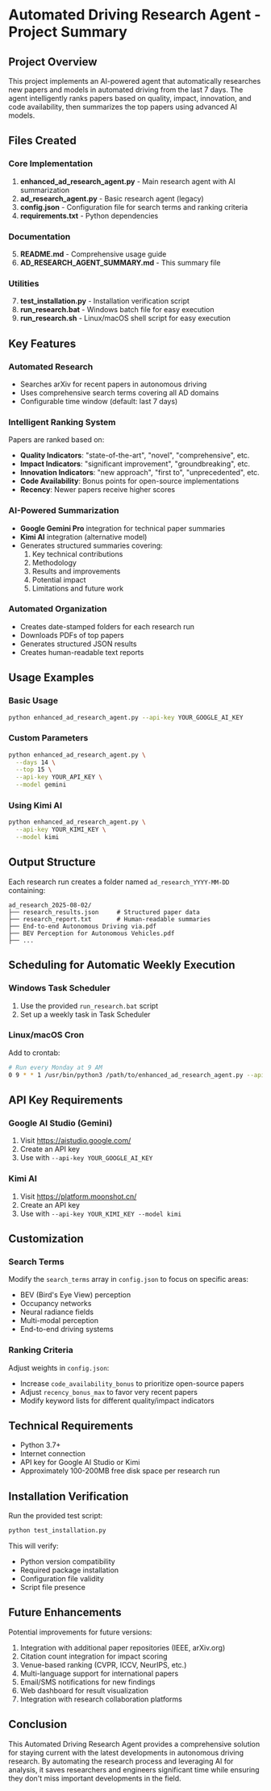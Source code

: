 # Automated Driving Research Agent - Project Summary

## Project Overview

This project implements an AI-powered agent that automatically researches new papers and models in automated driving from the last 7 days. The agent intelligently ranks papers based on quality, impact, innovation, and code availability, then summarizes the top papers using advanced AI models.

## Files Created

### Core Implementation
1. **enhanced_ad_research_agent.py** - Main research agent with AI summarization
2. **ad_research_agent.py** - Basic research agent (legacy)
3. **config.json** - Configuration file for search terms and ranking criteria
4. **requirements.txt** - Python dependencies

### Documentation
5. **README.md** - Comprehensive usage guide
6. **AD_RESEARCH_AGENT_SUMMARY.md** - This summary file

### Utilities
7. **test_installation.py** - Installation verification script
8. **run_research.bat** - Windows batch file for easy execution
9. **run_research.sh** - Linux/macOS shell script for easy execution

## Key Features

### Automated Research
- Searches arXiv for recent papers in autonomous driving
- Uses comprehensive search terms covering all AD domains
- Configurable time window (default: last 7 days)

### Intelligent Ranking System
Papers are ranked based on:
- **Quality Indicators**: "state-of-the-art", "novel", "comprehensive", etc.
- **Impact Indicators**: "significant improvement", "groundbreaking", etc.
- **Innovation Indicators**: "new approach", "first to", "unprecedented", etc.
- **Code Availability**: Bonus points for open-source implementations
- **Recency**: Newer papers receive higher scores

### AI-Powered Summarization
- **Google Gemini Pro** integration for technical paper summaries
- **Kimi AI** integration (alternative model)
- Generates structured summaries covering:
  1. Key technical contributions
  2. Methodology
  3. Results and improvements
  4. Potential impact
  5. Limitations and future work

### Automated Organization
- Creates date-stamped folders for each research run
- Downloads PDFs of top papers
- Generates structured JSON results
- Creates human-readable text reports

## Usage Examples

### Basic Usage
```bash
python enhanced_ad_research_agent.py --api-key YOUR_GOOGLE_AI_KEY
```

### Custom Parameters
```bash
python enhanced_ad_research_agent.py \
  --days 14 \
  --top 15 \
  --api-key YOUR_API_KEY \
  --model gemini
```

### Using Kimi AI
```bash
python enhanced_ad_research_agent.py \
  --api-key YOUR_KIMI_KEY \
  --model kimi
```

## Output Structure

Each research run creates a folder named `ad_research_YYYY-MM-DD` containing:
```
ad_research_2025-08-02/
├── research_results.json     # Structured paper data
├── research_report.txt       # Human-readable summaries
├── End-to-end Autonomous Driving via.pdf
├── BEV Perception for Autonomous Vehicles.pdf
├── ...
```

## Scheduling for Automatic Weekly Execution

### Windows Task Scheduler
1. Use the provided `run_research.bat` script
2. Set up a weekly task in Task Scheduler

### Linux/macOS Cron
Add to crontab:
```bash
# Run every Monday at 9 AM
0 9 * * 1 /usr/bin/python3 /path/to/enhanced_ad_research_agent.py --api-key YOUR_API_KEY
```

## API Key Requirements

### Google AI Studio (Gemini)
1. Visit https://aistudio.google.com/
2. Create an API key
3. Use with `--api-key YOUR_GOOGLE_AI_KEY`

### Kimi AI
1. Visit https://platform.moonshot.cn/
2. Create an API key
3. Use with `--api-key YOUR_KIMI_KEY --model kimi`

## Customization

### Search Terms
Modify the `search_terms` array in `config.json` to focus on specific areas:
- BEV (Bird's Eye View) perception
- Occupancy networks
- Neural radiance fields
- Multi-modal perception
- End-to-end driving systems

### Ranking Criteria
Adjust weights in `config.json`:
- Increase `code_availability_bonus` to prioritize open-source papers
- Adjust `recency_bonus_max` to favor very recent papers
- Modify keyword lists for different quality/impact indicators

## Technical Requirements

- Python 3.7+
- Internet connection
- API key for Google AI Studio or Kimi
- Approximately 100-200MB free disk space per research run

## Installation Verification

Run the provided test script:
```bash
python test_installation.py
```

This will verify:
- Python version compatibility
- Required package installation
- Configuration file validity
- Script file presence

## Future Enhancements

Potential improvements for future versions:
1. Integration with additional paper repositories (IEEE, arXiv.org)
2. Citation count integration for impact scoring
3. Venue-based ranking (CVPR, ICCV, NeurIPS, etc.)
4. Multi-language support for international papers
5. Email/SMS notifications for new findings
6. Web dashboard for result visualization
7. Integration with research collaboration platforms

## Conclusion

This Automated Driving Research Agent provides a comprehensive solution for staying current with the latest developments in autonomous driving research. By automating the research process and leveraging AI for analysis, it saves researchers and engineers significant time while ensuring they don't miss important developments in the field.
